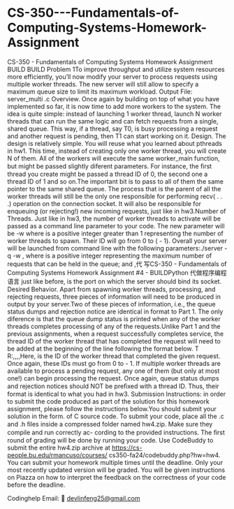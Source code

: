 # CS-350---Fundamentals-of-Computing-Systems-Homework-Assignment
CS-350 - Fundamentals of Computing Systems Homework Assignment
BUILD BUILD Problem 1To improve throughput and utilize system resources more efficiently, you’ll now modify your server to process requests using multiple worker threads. The new server will still allow to specify a maximum queue size to limit its maximum workload. Output File: server_multi .c Overview. Once again by building on top of what you have implemented so far, it is now time to add more workers to the system.  The idea is quite simple:  instead of launching 1 worker thread, launch N worker threads that can run the same logic and can fetch requests from a single, shared queue. This way, if a thread, say T0, is busy processing a request and another request is pending, then T1 can start working on it. Design. The design is relatively simple.  You will reuse what you learned about pthreads in hw1.  This time, instead of creating only one worker thread, you will create N of them. All of the workers will execute the same worker_main function, but might be passed slightly diferent parameters.  For instance, the ﬁrst thread you create might be passed a thread ID of 0, the second one a thread ID of 1 and so on.The important bit is to pass to all of them the same pointer to the same shared queue. The process that is the parent of all the worker threads will still be the only one responsible for performing recv( . . .) operation on the connection socket.  It will also be responsible for enqueuing (or rejecting!)  new incoming requests, just like in hw3.Number  of Threads. Just like in hw3, the number of worker threads to activate will be passed as a command line parameter to your code.  The new parameter will be -w   where   is a positive integer greater than 1 representing the number of worker threads to spawn. Their ID will go from 0 to ( - 1). Overall your server will be launched from command line with the following parameters:./server  -q    -w    , where  is a positive integer representing the maximum number of requests that can be held in the queue; and ,代 写CS-350 - Fundamentals of Computing Systems Homework Assignment #4 - BUILDPython 代做程序编程语言 just like before, is the port on which the server should bind its socket. Desired Behavior. Apart from spawning worker threads, processing, and rejecting requests, three pieces of information will need to be produced in output by your server.Two of these pieces of information, i.e., the queue status dumps and rejection notice are identical in format to Part 1.  The only diference is that the queue dump status is printed when any  of the worker threads completes processing of any of the requests.Unlike Part 1 and the previous assignments, when a request successfully completes service, the thread ID of the worker thread that has completed the request will need to be added at the beginning of the line following the format below. T  R:,,,,Here,  is the ID of the worker thread that completed the given request. Once again, these IDs must go from 0 to   -  1.  If multiple worker threads are available to process a pending request, any one of them (but only at most one!) can begin processing the request. Once again, queue status dumps and rejection notices should NOT be preﬁxed with a thread ID. Thus, their format is identical to what you had in hw3. Submission Instructions: in order to submit the code produced as part of the solution for this homework assignment, please follow the instructions below.You should submit your solution in the form. of C source code.   To  submit your code,  place all the  .c and  .h ﬁles inside  a  compressed  folder  named  hw4.zip.   Make  sure  they  compile  and  run  correctly  ac- cording  to  the  provided  instructions.   The ﬁrst  round  of grading  will  be  done  by  running  your  code. Use CodeBuddy to submit the entire hw4.zip archive at https://cs-people.bu.edu/rmancuso/courses/ cs350-fa24/codebuddy.php?hw=hw4. You can submit your homework multiple times until the deadline. Only your most recently updated version will be graded.  You will be given instructions on Piazza on how to interpret the feedback on the correctness of your code before the deadline.

Codinghelp Email:  📧 devlinfeng25@gmail.com
